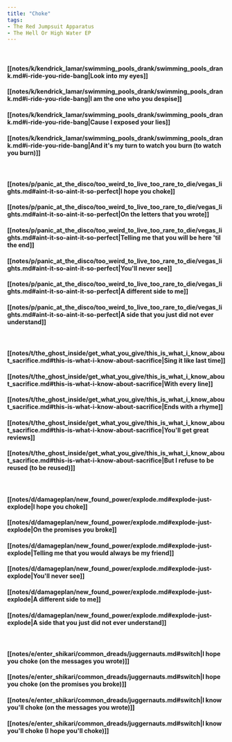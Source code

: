 ```yaml
---
title: "Choke"
tags:
- The Red Jumpsuit Apparatus
- The Hell Or High Water EP
---
```

&nbsp;
#### [[notes/k/kendrick_lamar/swimming_pools_drank/swimming_pools_drank.md#i-ride-you-ride-bang|Look into my eyes]]
#### [[notes/k/kendrick_lamar/swimming_pools_drank/swimming_pools_drank.md#i-ride-you-ride-bang|I am the one who you despise]]
#### [[notes/k/kendrick_lamar/swimming_pools_drank/swimming_pools_drank.md#i-ride-you-ride-bang|Cause I exposed your lies]]
#### [[notes/k/kendrick_lamar/swimming_pools_drank/swimming_pools_drank.md#i-ride-you-ride-bang|And it's my turn to watch you burn (to watch you burn)]]
&nbsp;
#### [[notes/p/panic_at_the_disco/too_weird_to_live_too_rare_to_die/vegas_lights.md#aint-it-so-aint-it-so-perfect|I hope you choke]]
#### [[notes/p/panic_at_the_disco/too_weird_to_live_too_rare_to_die/vegas_lights.md#aint-it-so-aint-it-so-perfect|On the letters that you wrote]]
#### [[notes/p/panic_at_the_disco/too_weird_to_live_too_rare_to_die/vegas_lights.md#aint-it-so-aint-it-so-perfect|Telling me that you will be here 'til the end]]
#### [[notes/p/panic_at_the_disco/too_weird_to_live_too_rare_to_die/vegas_lights.md#aint-it-so-aint-it-so-perfect|You'll never see]]
#### [[notes/p/panic_at_the_disco/too_weird_to_live_too_rare_to_die/vegas_lights.md#aint-it-so-aint-it-so-perfect|A different side to me]]
#### [[notes/p/panic_at_the_disco/too_weird_to_live_too_rare_to_die/vegas_lights.md#aint-it-so-aint-it-so-perfect|A side that you just did not ever understand]]
&nbsp;
#### [[notes/t/the_ghost_inside/get_what_you_give/this_is_what_i_know_about_sacrifice.md#this-is-what-i-know-about-sacrifice|Sing it like last time]]
#### [[notes/t/the_ghost_inside/get_what_you_give/this_is_what_i_know_about_sacrifice.md#this-is-what-i-know-about-sacrifice|With every line]]
#### [[notes/t/the_ghost_inside/get_what_you_give/this_is_what_i_know_about_sacrifice.md#this-is-what-i-know-about-sacrifice|Ends with a rhyme]]
#### [[notes/t/the_ghost_inside/get_what_you_give/this_is_what_i_know_about_sacrifice.md#this-is-what-i-know-about-sacrifice|You'll get great reviews]]
#### [[notes/t/the_ghost_inside/get_what_you_give/this_is_what_i_know_about_sacrifice.md#this-is-what-i-know-about-sacrifice|But I refuse to be reused (to be reused)]]
&nbsp;
#### [[notes/d/damageplan/new_found_power/explode.md#explode-just-explode|I hope you choke]]
#### [[notes/d/damageplan/new_found_power/explode.md#explode-just-explode|On the promises you broke]]
#### [[notes/d/damageplan/new_found_power/explode.md#explode-just-explode|Telling me that you would always be my friend]]
#### [[notes/d/damageplan/new_found_power/explode.md#explode-just-explode|You'll never see]]
#### [[notes/d/damageplan/new_found_power/explode.md#explode-just-explode|A different side to me]]
#### [[notes/d/damageplan/new_found_power/explode.md#explode-just-explode|A side that you just did not ever understand]]
&nbsp;
#### [[notes/e/enter_shikari/common_dreads/juggernauts.md#switch|I hope you choke (on the messages you wrote)]]
#### [[notes/e/enter_shikari/common_dreads/juggernauts.md#switch|I hope you choke (on the promises you broke)]]
#### [[notes/e/enter_shikari/common_dreads/juggernauts.md#switch|I know you'll choke (on the messages you wrote)]]
#### [[notes/e/enter_shikari/common_dreads/juggernauts.md#switch|I know you'll choke (I hope you'll choke)]]
